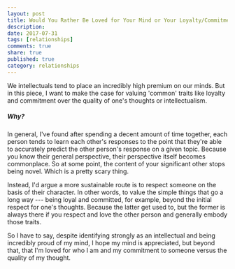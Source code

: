 ```yaml
---
layout: post
title: Would You Rather Be Loved for Your Mind or Your Loyalty/Commitment? 
description: 
date: 2017-07-31
tags: [relationships]
comments: true
share: true
published: true
category: relationships
---
```


We intellectuals tend to place an incredibly high premium on our minds. But in this piece, I want to make the case for valuing 'common' traits like loyalty and commitment over the quality of one's thoughts or intellectualism. 

##### Why?

In general, I've found after spending a decent amount of time together, each person tends to learn each other's responses to the point that they're able to accurately predict the other person's response on a given topic. Because you know their general perspective, their perspective itself becomes commonplace. So at some point, the content of your significant other stops being novel. Which is a pretty scary thing. 

Instead, I'd argue a more sustainable route is to respect someone on the basis of their character. In other words, to value the simple things that go a long way --- being loyal and committed, for example, beyond the initial respect for one's thoughts. Because the latter get used to, but the former is always there if you respect and love the other person and generally embody those traits. 

So I have to say, despite identifying strongly as an intellectual and being incredibly proud of my mind, I hope my mind is appreciated, but beyond that, that I'm loved for who I am and my commitment to someone versus the quality of my thought. 
